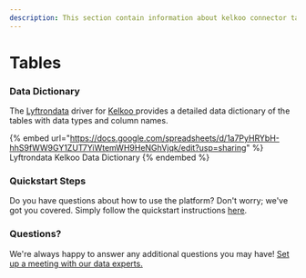 ```yaml
---
description: This section contain information about kelkoo connector tables information
---
```


# Tables

### Data Dictionary

The [Lyftrondata](https://www.lyftrondata.com/) driver for [Kelkoo](https://www.lyftrondata.com/integration/kelkoo/)[ ](https://www.lyftrondata.com/integration/kelkoo/)provides a detailed data dictionary of the tables with data types and column names.

{% embed url="https://docs.google.com/spreadsheets/d/1a7PyHRYbH-hhS9fWW9GY1ZUT7YiWtemWH9HeNGhVjqk/edit?usp=sharing" %}
Lyftrondata Kelkoo Data Dictionary
{% endembed %}

### Quickstart Steps

Do you have questions about how to use the platform? Don't worry; we've got you covered. Simply follow the quickstart instructions [here](../../../../quickstart-steps.md).

### Questions? <a href="#questions" id="questions"></a>

We're always happy to answer any additional questions you may have! [Set up a meeting with our data experts.](https://www.lyftrondata.com/book-a-meeting/)

